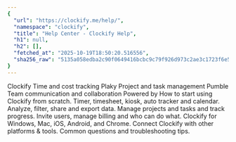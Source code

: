 ```yaml
---
{
  "url": "https://clockify.me/help/",
  "namespace": "clockify",
  "title": "Help Center - Clockify Help",
  "h1": null,
  "h2": [],
  "fetched_at": "2025-10-19T18:50:20.516556",
  "sha256_raw": "5135a058edba2c90f0649416bcbc9c79f926d973c2ae3c1723f6e594177d4f02"
}
---
```


Clockify
Time and cost tracking
Plaky
Project and task management
Pumble
Team communication and collaboration
Powered by
How to start using Clockify from scratch.
Timer, timesheet, kiosk, auto tracker and calendar.
Analyze, filter, share and export data.
Manage projects and tasks and track progress.
Invite users, manage billing and who can do what.
Clockify for Windows, Mac, iOS, Android, and Chrome.
Connect Clockify with other platforms & tools.
Common questions and troubleshooting tips.